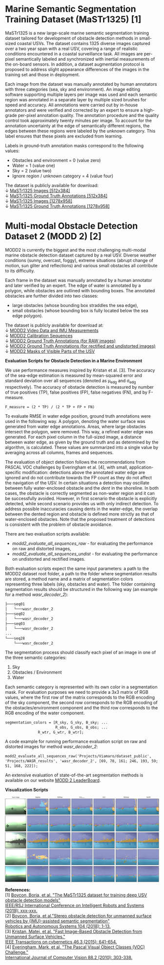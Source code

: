 # Marine Semantic Segmentation Training Dataset (MaSTr1325) [1]
MaSTr1325 is a new large-scale marine semantic segmentation training dataset tailored for development of obstacle detection methods in small-sized coastal USVs. The dataset contains 1325 diverse images captured over a two year span with a real USV, covering a range of realistic conditions encountered in a coastal surveillance task. All images are per-pixel semantically labeled and synchronized with inertial measurements of the on-board sensors. In addition, a dataset augmentation protocol is proposed to address slight appearance differences of the images in the training set and those in deployment.

Each image from the dataset was manually annotated by human annotators with three categories (sea, sky and environment). An image editing software supporting multiple layers per image was used and each semantic region was annotated in a separate layer by multiple sized brushes for speed and accuracy. All annotations were carried out by in-house annotators and were verified and corrected by an expert to ensure a high-grade per-pixel annotation quality. The annotation procedure and the quality control took approximately twenty minutes per image. To account for the annotation uncertainty at the edge of semantically different regions, the edges between these regions were labeled by the unknown category. This label ensures that these pixels are excluded from learning.

Labels in ground-truth annotation masks correspond to the following values:
<ul>
	<li>
		Obstacles and environment = 0 (value zero)
	</li>
	<li>
		Water = 1 (value one)
	</li>
	<li>
		Sky = 2 (value two)
	</li>
	<li>
		Ignore region / unknown category = 4 (value four)
	</li>
</ul>

The dataset is publicly available for download:<br>
&darr; <a href="#">MaSTr1325 Images [512x384]</a><br>
&darr; <a href="#">MaSTr1325 Ground Truth Annotations [512x384]</a><br>
&darr; <a href="#">MaSTr1325 Images [1278x958]</a><br>
&darr; <a href="#">MaSTr1325 Ground Truth Annotations [1278x958]</a>

# Multi-modal Obstacle Detection Dataset 2 (MODD 2) [2]
MODD2 is currently the biggest and the most challenging multi-modal marine obstacle detection dataset captured by a real USV. Diverse weather conditions (sunny, overcast, foggy), extreme situations (abrupt change of motion, sun gliter and reflections) and various small obstacles all contribute to its difficulty.

Each frame in the dataset was manually annotated by a human annotator and later verified by an expert. The edge of water is annotated by a polygon, while obstacles are outlined with bounding boxes. The annotated obstacles are further divided into two classes:
<ul>
	<li>large obstacles (whose bounding box straddles the sea edge),</li>
	<li>small obstacles (whose bounding box is fully located below the sea edge polygon).</li>
</ul>

The dataset is publicly available for download at:<br>
				&darr; <a href="http://box.vicos.si/borja/modd2_dataset/MODD2_video_data.zip">MODD2 Video Data and IMU Measurements</a><br>
				&darr; <a href="http://box.vicos.si/borja/modd2_dataset/MODD2_calibration_sequences.zip">MODD2 Calibration Sequences</a><br>
				&darr; <a href="http://box.vicos.si/borja/modd2_dataset/MODD2_annotations_v2.zip">MODD2 Ground Truth Annotations (for RAW images)</a><br>
				&darr; <a href="http://box.vicos.si/borja/modd2_dataset/MODD2_annotations_v2_rectified.zip">MODD2 Ground Truth Annotations (for rectified and undistorted images)</a><br>
				&darr; <a href="http://box.vicos.si/borja/modd2_dataset/MODD2_USVparts_masks.zip">MODD2 Masks of Visible Parts of the USV</a><br>
				
<b>Evaluation Scripts for Obstacle Detection in a Marine Environment</b>

We use performance measures inspired by Kristan et al. [3]. The accuracy of the sea-edge estimation is measured by mean-squared error and standard deviation over all sequences (denoted as &mu;<sub>edg</sub> and &sigma;<sub>edg</sub> respectively). The accuracy of obstacle detection is measured by number of true positives (TP), false positives (FP), false negatives (FN), and by F-measure.
```
F_measure = (2 * TP) / (2 * TP + FP + FN)
```

To evaluate RMSE in water edge position, ground truth annotations were used in the following way. A polygon,  denoting the water surface was generated from water edge annotations. Areas, where large obstacles intersect the polygon, were removed. This way, a refined water edge was generated. For each pixel column in the full-sized image, a distance between water edge, as given by the ground truth and as determined by the algorithm, is calculated. These values are summarized into a single value by averaging across all columns, frames and sequences.

The evaluation of object detection follows the recommendations from PASCAL VOC challenges by Everingham et al. [4], with small, application-specific modification: detections above the annotated water edge are ignored and do not contribute towards the FP count as they do not affect the navigation of the USV. In certain situations a detection may oscillate between fully water-enclosed obstacle and the <i>dent</i> in the shoreline. In both cases, the obstacle is correctly segmented as non-water region and it can be successfully avoided. However, in first scenario the obstacle is explicitly detected, while second scenario provides us with only indirect detection. To address possible inaccuracies causing dents in the water-edge, the overlap between the dented region and obstacle is defined more strictly as that of water-enclosed obstacles. Note that the proposed treatment of detections is consistent with the problem of obstacle avoidance.

There are two evaluation scripts available:
<ul>
	<li>
		<i>modd2_evaluate_all_sequences_raw</i> - for evaluating the performance on raw and distorted images,
	</li>
	<li>
		<i>modd2_evaluate_all_sequences_undist</i> - for evaluating the performance on undistorted and rectified images.
	</li>
</ul>

Both evaluation scripts expect the same input parameters: a path to the MODD2 dataset root folder, a path to the folder where segmentation results are stored, a method name and a matrix of segmentation colors representing three labels (sky, obstacles and water). The folder containing segmentation results should be structured in the following way (an example for a method <i>wasr_decoder_2</i>):
```
├───seq01
│   └───wasr_decoder_2
├───seq02
│   └───wasr_decoder_2
├───seq03
│   └───wasr_decoder_2
...
└───seq28
    └───wasr_decoder_2
```
The segmentation process should classify each pixel of an image in one of the three semantic categories:
<ol>
	<li>
		Sky
	</li>
	<li>
		Obstacles / Environment
	</li>
	<li>
		Water
	</li>
</ol>

Each semantic category is represented with its own color in a segmentation mask. For evaluation purposes we need to provide a 3x3 matrix of RGB values, where the first row of the matrix corresponds to the RGB encoding of the sky component, the second row corresponds to the RGB encoding of the obstacles/environment component and the third row corresponds to the RGB encoding of the water component.

```
segmentation_colors = [R_sky, G_sky, B_sky; ...
                       R_obs, G_obs, B_obs; ...
		       R_wtr, G_wtr, B_wtr];
```

A code example for running performance evaluation script on raw and distorted images for method <i>wasr_decoder_2</i>:
```
modd2_evaluate_all_sequences_raw('Projects/Viamaro/dataset_public', 'Projects/WASR_results', 'wasr_decoder_2', [69, 78, 161; 246, 193, 59; 51, 168, 222]);
```

An extensive evaluation of state-of-the-art segmentation methods is available on our website <a href="#">MODD 2 LeaderBoard</a>.

<b>Visualization Scripts</b>

<img src="description_images/qualitative_comparison.png">

<b>References:</b><br>
[1] <a href="">Bovcon, Borja, et al. "The MaSTr1325 dataset for training deep USV obstacle detection models"<br>
	IEEE/RSJ International Conference on Intelligent Robots and Systems (2019): xxx-xxx.</a><br>
[2] <a href="">Bovcon, Borja, et al."Stereo obstacle detection for unmanned surface vehicles by {IMU}-assisted semantic segmentation"<br>
	Robotics and Autonomous Systems 104 (2018): 1-13.</a><br>
[3] <a href="https://ieeexplore.ieee.org/abstract/document/7073635">Kristan, Matej, et al. "Fast Image-Based Obstacle Detection from Unmanned Surface Vehicles."<br>
	IEEE Transactions on cybernetics 46.3 (2015): 641-654.</a><br>
[4] <a href="https://link.springer.com/article/10.1007/s11263-009-0275-4">Everingham, Mark, et al. "The Pascal Visual Object Classes (VOC) Challenge."<br>
	International Journal of Computer Vision 88.2 (2010): 303-338.</a>
